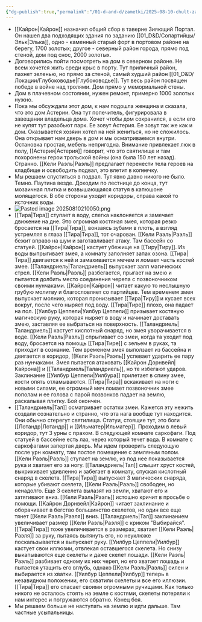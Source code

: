 ```yaml
---
{"dg-publish":true,"permalink":"/01-d-and-d/zametki/2025-08-10-chult-zametki-o-sessii/","created":"2025-08-10T17:54:44.408+03:00","updated":"2025-08-10T22:30:33.934+03:00"}
---
```




- [[Кайрон\|Кайрон]] назначил общий сбор в таверне Зияющий Портал. Он нашел два подходящих здания по заданию [[01_D&D/Сопартийцы/Эльк\|Элька]], одно - каменный старый форт в портовом районе на берегу, 1700 золотых; другое - северный район города, прямо под стеной, дом под снос, 2000 золотых. 
- Договорились пойти посмотреть на дом в северном районе. Не всем хочется жить среди крыс в порту. Тут приличный район, пахнет зеленью, но прямо за стеной, самый худший район [[01_D&D/Локации/Глубоководье\|Глубоководье]]. Тут весь район посвящен победе в войне над тролями. Дом прямо у мемориальной стены.
- Дом в плачевном состоянии, нужен ремонт, примерно 1000 золотых нужно. 
- Пока мы обсуждали этот дом, к нам подошла женщина и сказала, что это дом Астерии. Она тут попечитель, фигурировала в завещании владельца дома. Хочет чтобы дом сохранился, а если его не купят тут разобьют парк. Ее зовут Астерия. Ее зовут так же как и дом. Оказывается хозяин хотел на ней жениться, но не сложилось. Она открывает нам дверь в дом и мы осматриваемся внутри. Остановка простая, мебель непригодна. Внимание привлекает люк в полу, [[Астерия\|Астерия]] говорит, что это святилище и там похоронены герои трольской войны (она была 150 лет назад). Странно. [[Кели Раэль\|Раэль]] предлагает перенести тела героев на кладбище и освободить подвал, это влетит в копеечку.
- Мы решаем спуститься в подвал. Тут явно давно никого не было. Темно. Паутина везде. Доходим по лестнице до конца, тут мозаичная плитка и возвышающаяся статуя в капюшоне молящегося. В обе стороны уходят коридоры, справа какой то источник воды. 
- ![Pasted image 20250810210050.png](/img/user/img/Pasted%20image%2020250810210050.png)
- [[Тира\|Тира]] ступает в воду, слегка наклоняется и замечает движение на дне. Это огромная костяная змея, которая резко бросается на [[Тира\|Тира]], вонзаясь зубами в плоть, а взгляд устремляя в глаза [[Тира\|Тира]], тот очарован. [[Кели Раэль\|Раэль]] бежит вправо на шум и заготавливает атаку. Там бассейн со статуей. [[Кайрон\|Кайрон]] кастует убежище на [[Тиру\|Тиру]]. Из воды выпрыгивает змея, а комнату заполняет запах озона. [[Тира\|Тира]] двигается к ней и замахивается мечем и ломает часть костей змее. [[Таландриель\|Таландриель]] выпускает залп магических стрел. [[Кели Раэль\|Раэль]] разбегается, прыгает на змею и пытается долбить место соединения черепа с позвоночником своими нунчаками. [[Кайрон\|Кайрон]] читает какую то неслышную грубую молитву и благословляет со партийцев. Тем временем змея выпускает молнию, которая пронизывает [[Тира\|Тиру]] и кусает всех вокруг, после чего ныряет под воду. [[Тира\|Тире]] плохо, она падает на пол. [[Уилбур Цеппели\|Уилбур Цеппели]] призывает костяную магическую руку, которая ныряет в воду и начинает доставать змею, заставляя ее выбраться на поверхность. [[Таландриель\|Таландриель]] кастует кислотный снаряд, но змея уворачивается в воде. [[Кели Раэль\|Раэль]] спрыгивает со змеи, когда та уходит под воду, бросается на помощь [[Тира\|Тире]] с зельем в руках, та приходит в сознание. Тем временем змея выползает из бассейна и двигается в коридор, [[Кели Раэль\|Раэль]] успевает ударить ее пару раз нунчаками. Змея пытается атаковать [[Кайрон Дорнвейл\|Кайрона]] и [[Таландриель\|Таландриель]], но те избегают ударов. Заклинание [[Уилбур Цеппели\|Уилбура]] прилетает в спину змее, кости опять отламываются. [[Тира\|Тира]] вскакивает на ноги с новыми силами, ее огромный меч ломает позвоночник змее пополам и ее голова с парой позвонков падает на землю, раскалывая плитку. Бой окончен. 
- [[Таландриель\|Тал]] осматривает остатки змеи. Кажется эту нежить создали сознательно и странно, что эта нага вообще тут находится. Они обычно стерегут святилища. Статуи, стоящие тут, это боги [[Лотандр\|Лотандр]] и [[Ильматер\|Ильматер]]. Проходим в левый коридор, тут 3 урны с прахом. В следующей комнате саркофаги. Под статуей в бассейне есть лаз, через который течет вода. В комнате с саркофагами запертая дверь. Мы идем проверить следующую после урн комнату, там постое помещение с земляным полом. [[Кели Раэль\|Раэль]] ступает на землю, из под нее показывается рука и хватает его за ногу. [[Таландриель\|Тал]] слышит хруст костей, выкрикивает удивленно и забегает в комнату, спуская кислотный снаряд в скелета. [[Тира\|Тира]] выпускает 3 магических снаряда, которые убивают скелета, [[Кели Раэль\|Раэль]] свободен, но ненадолго. Еще 3 скелета вылазят из земли, хватают его и затягивают вниз. [[Кели Раэль\|Раэль]] истошно кричит в просьбе о помощи. [[Кайрон Дорнвейл\|Кайрон]] читает заклинание и оборачивает в бегство большинство скелетов, но один все еще тянет [[Кели Раэль\|Раэля]] вниз. [[Таландриель\|Тал]]  заклинанием увеличивает размер [[Кели Раэль\|Раэля]] с криком "Выбирайся". [[Тира\|Тира]] тоже увеличивается в размерах, хватает [[Кели Раэль\|Раэля]] за руку, пытаясь вытянуть его, но неуклюже поскальзывается и выпускает руку. [[Уилбур Цеппели\|Уилбур]] кастует свои иллюзии, отвлекая оставшегося скелета. Но снизу выкапываются еще скелеты и даже скелет лошади. [[Кели Раэль\|Раэль]] разбивает одному их них череп, но его хватает лошадь и пытается утащить его вглубь, однако [[Кели Раэль\|Раэль]] силен и выбирается из хватки. [[Уилбур Цеппели\|Уилбур]] теперь в незавидном положении, его схватили скелеты и все его иллюзии. [[Тира\|Тира]] его спасает своими огромными ручищами. Как только никого не осталось стоять на земле с костями, скелеты потеряли к нам интерес и погружаются обратно. Конец боя.
- Мы решаем больше не наступать на землю и идти дальше. Там частные усыпальницы. 